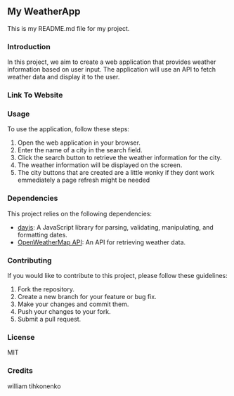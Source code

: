 ## My WeatherApp

This is my README.md file for my project.

### Introduction

In this project, we aim to create a web application that provides weather information based on user input. The application will use an API to fetch weather data and display it to the user.

### Link To Website







### Usage

To use the application, follow these steps:

1. Open the web application in your browser.
2. Enter the name of a city in the search field.
3. Click the search button to retrieve the weather information for the city.
4. The weather information will be displayed on the screen.
5. The city buttons that are created are a little wonky if they dont work emmediately a page refresh might be needed

### Dependencies

This project relies on the following dependencies:

- [dayjs](https://github.com/iamkun/dayjs): A JavaScript library for parsing, validating, manipulating, and formatting dates.
- [OpenWeatherMap API](https://openweathermap.org/api): An API for retrieving weather data.

### Contributing

If you would like to contribute to this project, please follow these guidelines:

1. Fork the repository.
2. Create a new branch for your feature or bug fix.
3. Make your changes and commit them.
4. Push your changes to your fork.
5. Submit a pull request.

### License
MIT

### Credits 
william tihkonenko
